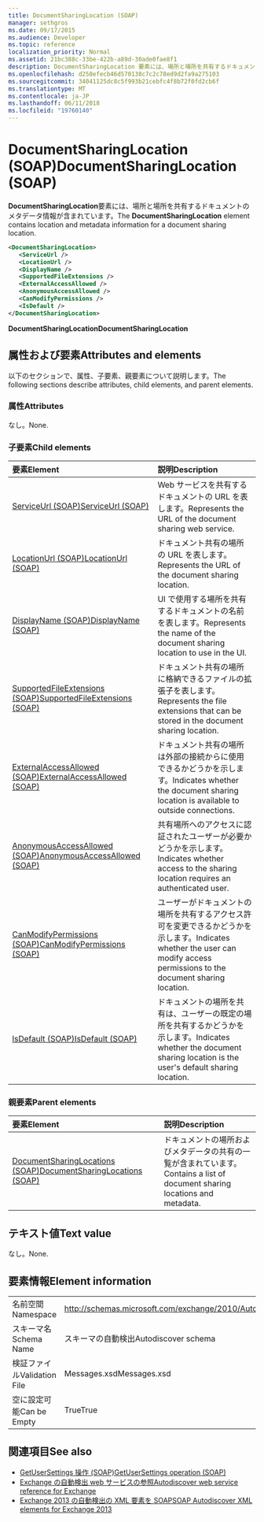 ```yaml
---
title: DocumentSharingLocation (SOAP)
manager: sethgros
ms.date: 09/17/2015
ms.audience: Developer
ms.topic: reference
localization_priority: Normal
ms.assetid: 21bc388c-33be-422b-a89d-30ade0fae8f1
description: DocumentSharingLocation 要素には、場所と場所を共有するドキュメントのメタデータ情報が含まれています。
ms.openlocfilehash: d258efecb46d570138c7c2c78ed9d2fa9a275103
ms.sourcegitcommit: 34041125dc8c5f993b21cebfc4f8b72f0fd2cb6f
ms.translationtype: MT
ms.contentlocale: ja-JP
ms.lasthandoff: 06/11/2018
ms.locfileid: "19760140"
---
```

# <a name="documentsharinglocation-soap"></a><span data-ttu-id="44023-103">DocumentSharingLocation (SOAP)</span><span class="sxs-lookup"><span data-stu-id="44023-103">DocumentSharingLocation (SOAP)</span></span>

<span data-ttu-id="44023-104">**DocumentSharingLocation**要素には、場所と場所を共有するドキュメントのメタデータ情報が含まれています。</span><span class="sxs-lookup"><span data-stu-id="44023-104">The **DocumentSharingLocation** element contains location and metadata information for a document sharing location.</span></span> 
  
```XML
<DocumentSharingLocation>
   <ServiceUrl />
   <LocationUrl />
   <DisplayName />
   <SupportedFileExtensions />
   <ExternalAccessAllowed />
   <AnonymousAccessAllowed />
   <CanModifyPermissions />
   <IsDefault />
</DocumentSharingLocation>
```

 <span data-ttu-id="44023-105">**DocumentSharingLocation**</span><span class="sxs-lookup"><span data-stu-id="44023-105">**DocumentSharingLocation**</span></span>
## <a name="attributes-and-elements"></a><span data-ttu-id="44023-106">属性および要素</span><span class="sxs-lookup"><span data-stu-id="44023-106">Attributes and elements</span></span>

<span data-ttu-id="44023-107">以下のセクションで、属性、子要素、親要素について説明します。</span><span class="sxs-lookup"><span data-stu-id="44023-107">The following sections describe attributes, child elements, and parent elements.</span></span>
  
### <a name="attributes"></a><span data-ttu-id="44023-108">属性</span><span class="sxs-lookup"><span data-stu-id="44023-108">Attributes</span></span>

<span data-ttu-id="44023-109">なし。</span><span class="sxs-lookup"><span data-stu-id="44023-109">None.</span></span>
  
### <a name="child-elements"></a><span data-ttu-id="44023-110">子要素</span><span class="sxs-lookup"><span data-stu-id="44023-110">Child elements</span></span>

|<span data-ttu-id="44023-111">**要素**</span><span class="sxs-lookup"><span data-stu-id="44023-111">**Element**</span></span>|<span data-ttu-id="44023-112">**説明**</span><span class="sxs-lookup"><span data-stu-id="44023-112">**Description**</span></span>|
|:-----|:-----|
|[<span data-ttu-id="44023-113">ServiceUrl (SOAP)</span><span class="sxs-lookup"><span data-stu-id="44023-113">ServiceUrl (SOAP)</span></span>](serviceurl-soap.md) <br/> |<span data-ttu-id="44023-114">Web サービスを共有するドキュメントの URL を表します。</span><span class="sxs-lookup"><span data-stu-id="44023-114">Represents the URL of the document sharing web service.</span></span>  <br/> |
|[<span data-ttu-id="44023-115">LocationUrl (SOAP)</span><span class="sxs-lookup"><span data-stu-id="44023-115">LocationUrl (SOAP)</span></span>](locationurl-soap.md) <br/> |<span data-ttu-id="44023-116">ドキュメント共有の場所の URL を表します。</span><span class="sxs-lookup"><span data-stu-id="44023-116">Represents the URL of the document sharing location.</span></span>  <br/> |
|[<span data-ttu-id="44023-117">DisplayName (SOAP)</span><span class="sxs-lookup"><span data-stu-id="44023-117">DisplayName (SOAP)</span></span>](displayname-soap.md) <br/> |<span data-ttu-id="44023-118">UI で使用する場所を共有するドキュメントの名前を表します。</span><span class="sxs-lookup"><span data-stu-id="44023-118">Represents the name of the document sharing location to use in the UI.</span></span>  <br/> |
|[<span data-ttu-id="44023-119">SupportedFileExtensions (SOAP)</span><span class="sxs-lookup"><span data-stu-id="44023-119">SupportedFileExtensions (SOAP)</span></span>](supportedfileextensions-soap.md) <br/> |<span data-ttu-id="44023-120">ドキュメント共有の場所に格納できるファイルの拡張子を表します。</span><span class="sxs-lookup"><span data-stu-id="44023-120">Represents the file extensions that can be stored in the document sharing location.</span></span>  <br/> |
|[<span data-ttu-id="44023-121">ExternalAccessAllowed (SOAP)</span><span class="sxs-lookup"><span data-stu-id="44023-121">ExternalAccessAllowed (SOAP)</span></span>](externalaccessallowed-soap.md) <br/> |<span data-ttu-id="44023-122">ドキュメント共有の場所は外部の接続からに使用できるかどうかを示します。</span><span class="sxs-lookup"><span data-stu-id="44023-122">Indicates whether the document sharing location is available to outside connections.</span></span>  <br/> |
|[<span data-ttu-id="44023-123">AnonymousAccessAllowed (SOAP)</span><span class="sxs-lookup"><span data-stu-id="44023-123">AnonymousAccessAllowed (SOAP)</span></span>](anonymousaccessallowed-soap.md) <br/> |<span data-ttu-id="44023-124">共有場所へのアクセスに認証されたユーザーが必要かどうかを示します。</span><span class="sxs-lookup"><span data-stu-id="44023-124">Indicates whether access to the sharing location requires an authenticated user.</span></span>  <br/> |
|[<span data-ttu-id="44023-125">CanModifyPermissions (SOAP)</span><span class="sxs-lookup"><span data-stu-id="44023-125">CanModifyPermissions (SOAP)</span></span>](canmodifypermissions-soap.md) <br/> |<span data-ttu-id="44023-126">ユーザーがドキュメントの場所を共有するアクセス許可を変更できるかどうかを示します。</span><span class="sxs-lookup"><span data-stu-id="44023-126">Indicates whether the user can modify access permissions to the document sharing location.</span></span>  <br/> |
|[<span data-ttu-id="44023-127">IsDefault (SOAP)</span><span class="sxs-lookup"><span data-stu-id="44023-127">IsDefault (SOAP)</span></span>](isdefault-soap.md) <br/> |<span data-ttu-id="44023-128">ドキュメントの場所を共有は、ユーザーの既定の場所を共有するかどうかを示します。</span><span class="sxs-lookup"><span data-stu-id="44023-128">Indicates whether the document sharing location is the user's default sharing location.</span></span>  <br/> |
   
### <a name="parent-elements"></a><span data-ttu-id="44023-129">親要素</span><span class="sxs-lookup"><span data-stu-id="44023-129">Parent elements</span></span>

|<span data-ttu-id="44023-130">**要素**</span><span class="sxs-lookup"><span data-stu-id="44023-130">**Element**</span></span>|<span data-ttu-id="44023-131">**説明**</span><span class="sxs-lookup"><span data-stu-id="44023-131">**Description**</span></span>|
|:-----|:-----|
|[<span data-ttu-id="44023-132">DocumentSharingLocations (SOAP)</span><span class="sxs-lookup"><span data-stu-id="44023-132">DocumentSharingLocations (SOAP)</span></span>](documentsharinglocations-soap.md) <br/> |<span data-ttu-id="44023-133">ドキュメントの場所およびメタデータの共有の一覧が含まれています。</span><span class="sxs-lookup"><span data-stu-id="44023-133">Contains a list of document sharing locations and metadata.</span></span>  <br/> |
   
## <a name="text-value"></a><span data-ttu-id="44023-134">テキスト値</span><span class="sxs-lookup"><span data-stu-id="44023-134">Text value</span></span>

<span data-ttu-id="44023-135">なし。</span><span class="sxs-lookup"><span data-stu-id="44023-135">None.</span></span>
  
## <a name="element-information"></a><span data-ttu-id="44023-136">要素情報</span><span class="sxs-lookup"><span data-stu-id="44023-136">Element information</span></span>

|||
|:-----|:-----|
|<span data-ttu-id="44023-137">名前空間</span><span class="sxs-lookup"><span data-stu-id="44023-137">Namespace</span></span>  <br/> |http://schemas.microsoft.com/exchange/2010/Autodiscover  <br/> |
|<span data-ttu-id="44023-138">スキーマ名</span><span class="sxs-lookup"><span data-stu-id="44023-138">Schema Name</span></span>  <br/> |<span data-ttu-id="44023-139">スキーマの自動検出</span><span class="sxs-lookup"><span data-stu-id="44023-139">Autodiscover schema</span></span>  <br/> |
|<span data-ttu-id="44023-140">検証ファイル</span><span class="sxs-lookup"><span data-stu-id="44023-140">Validation File</span></span>  <br/> |<span data-ttu-id="44023-141">Messages.xsd</span><span class="sxs-lookup"><span data-stu-id="44023-141">Messages.xsd</span></span>  <br/> |
|<span data-ttu-id="44023-142">空に設定可能</span><span class="sxs-lookup"><span data-stu-id="44023-142">Can be Empty</span></span>  <br/> |<span data-ttu-id="44023-143">True</span><span class="sxs-lookup"><span data-stu-id="44023-143">True</span></span>  <br/> |
   
## <a name="see-also"></a><span data-ttu-id="44023-144">関連項目</span><span class="sxs-lookup"><span data-stu-id="44023-144">See also</span></span>

- [<span data-ttu-id="44023-145">GetUserSettings 操作 (SOAP)</span><span class="sxs-lookup"><span data-stu-id="44023-145">GetUserSettings operation (SOAP)</span></span>](getusersettings-operation-soap.md)
- [<span data-ttu-id="44023-146">Exchange の自動検出 web サービスの参照</span><span class="sxs-lookup"><span data-stu-id="44023-146">Autodiscover web service reference for Exchange</span></span>](autodiscover-web-service-reference-for-exchange.md)
- [<span data-ttu-id="44023-147">Exchange 2013 の自動検出の XML 要素を SOAP</span><span class="sxs-lookup"><span data-stu-id="44023-147">SOAP Autodiscover XML elements for Exchange 2013</span></span>](soap-autodiscover-xml-elements-for-exchange-2013.md)

